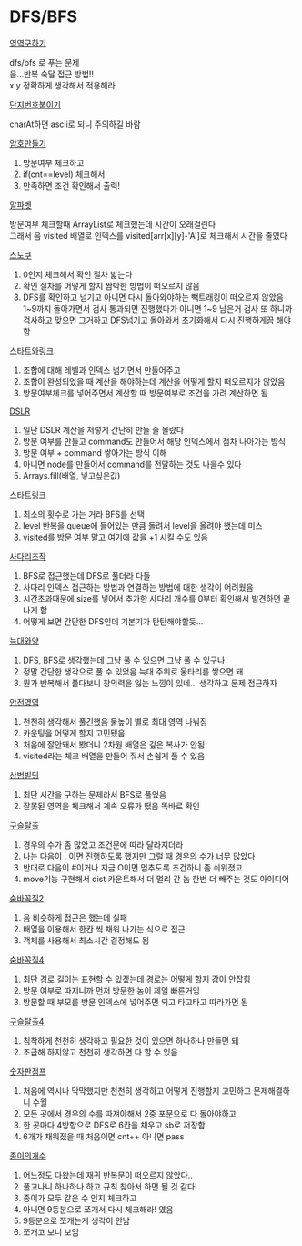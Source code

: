 # DFS/BFS

[영역구하기](./영역구하기/Main.java)

dfs/bfs 로 푸는 문제<br>
음...반복 숙달 접근 방법!!<br>
x y 정확하게 생각해서 적용해라

[단지번호붙이기](./단지번호붙이기/Main.java)

charAt하면 ascii로 되니 주의하길 바람

[암호만들기](./암호만들기/Main.java)

1. 방문여부 체크하고
2. if(cnt==level) 체크해서
3. 만족하면 조건 확인해서 출력!

[알파벳](./알파벳/Main.java)

방문여부 체크할때 ArrayList로 체크했는데 시간이 오래걸린다\
그래서 음 visited 배열로 인덱스를 visited[arr[x][y]-'A']로 체크해서 시간을 줄였다

[스도쿠](./스도쿠/Main.java)

1. 0인지 체크해서 확인 절차 밟는다
2. 확인 절차를 어떻게 할지 쌈박한 방법이 떠오르지 않음
3. DFS를 확인하고 넘기고 아니면 다시 돌아와야하는 빽트래킹이 떠오르지 않았음\
1~9까지 돌아가면서 검사 통과되면 진행했다가 아니면 1~9 남은거 검사 또 하니까
검사하고 맞으면 그거하고 DFS넘기고 돌아와서 초기화해서 다시 진행하게끔 해야 함
   
[스타트와링크](./스타트와링크/Main.java)

1. 조합에 대해 레벨과 인덱스 넘기면서 만들어주고
2. 조합이 완성되었을 때 계산을 해야하는데 계산을 어떻게 할지 떠오르지가 않았음
3. 방문여부체크를 넣어주면서 계산할 때 방문여부로 조건을 가려 계산하면 됨

[DSLR](./DSLR/Main.java)

1. 일단 DSLR 계산을 저렇게 간단히 만들 줄 몰랐다
2. 방문 여부를 만들고 command도 만들어서 해당 인덱스에서 점차 나아가는 방식
3. 방문 여부 + command 쌓아가는 방식 이해
4. 아니면 node를 만들어서 command를 전달하는 것도 나을수 있다
5. Arrays.fill(배열, 넣고싶은값)

[스타트링크](./스타트링크/Main.java)

1. 최소의 횟수로 가는 거라 BFS를 선택
2. level 반복을 queue에 들어있는 만큼 돌려서 level을 올려야 했는데 미스
3. visited를 방문 여부 말고 여기에 값을 +1 시킬 수도 있음

[사다리조작](./사다리조작/Main.java)

1. BFS로 접근했는데 DFS로 풀더라 다들
2. 사다리 인덱스 접근하는 방법과 연결하는 방법에 대한 생각이 어려웠음
3. 시간초과때문에 size를 넣어서 추가한 사다리 개수를 0부터 확인해서 발견하면 끝나게 함
4. 어떻게 보면 간단한 DFS인데 기본기가 탄탄해야할듯...

[늑대와양](./늑대와양/Main.java)

1. DFS, BFS로 생각했는데 그냥 풀 수 있으면 그냥 풀 수 있구나
2. 정말 간단한 생각으로 풀 수 있었음 늑대 주위로 울타리를 쌓으면 돼
3. 뭔가 반복해서 풀다보니 창의력을 잃는 느낌이 있네... 생각하고 문제 접근하자

[안전영역](./안전영역/Main.java)

1. 천천히 생각해서 풀긴했음 물높이 별로 최대 영역 나눠짐
2. 카운팅을 어떻게 할지 고민됐음
3. 처음에 잘안돼서 봤더니 2차원 배열은 깊은 복사가 안됨
4. visited라는 체크 배열을 만들어 줘서 손쉽게 풀 수 있음

[상범빌딩](./상범빌딩/Main.java)

1. 최단 시간을 구하는 문제라서 BFS로 풀었음
2. 잘못된 영역을 체크해서 계속 오류가 떴음 똑바로 확인

[구슬탈출](./구슬탈출/Main.java)

1. 경우의 수가 좀 많았고 조건문에 따라 달라지더라
2. 나는 다음이 . 이면 진행하도록 했지만 그럴 때 경우의 수가 너무 많았다
3. 반대로 다음이 #이거나 지금 O이면 멈추도록 조건하니 좀 쉬워졌고
4. move기능 구현해서 dist 카운트해서 더 멀리 간 놈 한번 더 빼주는 것도 아이디어

[숨바꼭질2](./숨바꼭질2/Main.java)

1. 음 비슷하게 접근은 했는데 실패
2. 배열을 이용해서 한칸 씩 채워 나가는 식으로 접근
3. 객체를 사용해서 최소시간 결정해도 됨

[숨바꼭질4](./숨바꼭질4/Main.java)

1. 최단 경로 길이는 표현할 수 있겠는데 경로는 어떻게 할지 감이 안잡힘
2. 방문 여부로 따지니까 먼저 방문한 놈이 제일 빠른거임
3. 방문할 때 부모를 방문 인덱스에 넣어주면 되고 타고타고 따라가면 됨

[구슬탈출4](./구슬탈출/Main.java)

1. 침착하게 천천히 생각하고 필요한 것이 있으면 하나하나 만들면 돼
2. 조급해 하지않고 천천히 생각하면 다 할 수 있음

[숫자판점프](./숫자판점프/Main.java)

1. 처음에 역시나 막막했지만 천천히 생각하고 어떻게 진행할지 고민하고 문제해결하니 수월
2. 모든 곳에서 경우의 수를 따져야해서 2중 포문으로 다 돌아야하고
3. 한 곳마다 4방향으로 DFS로 6칸을 채우고 sb로 저장함
4. 6개가 채워졌을 때 처음이면 cnt++ 아니면 pass

[종이의개수](./종이의개수/Main.java)

1. 어느정도 다왔는데 재귀 반복문이 떠오르지 않았다..
2. 풀고나니 하나하나 하고 규칙 찾아서 하면 될 것 같다!
3. 종이가 모두 같은 수 인지 체크하고
4. 아니면 9등분으로 쪼개서 다시 체크해라! 였음
5. 9등분으로 쪼개는게 생각이 안남
6. 쪼개고 보니 보임